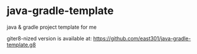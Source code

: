 java-gradle-template
====================

java & gradle project template for me

giter8-nized version is available at: https://github.com/east301/java-gradle-template.g8
